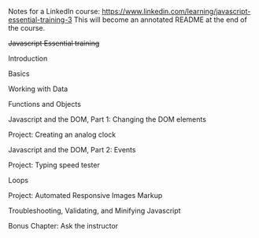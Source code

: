 Notes for a LinkedIn course: https://www.linkedin.com/learning/javascript-essential-training-3
This will become an annotated README at the end of the course.


~~Javascript Essential training~~

Introduction

Basics

Working with Data

Functions and Objects

Javascript and the DOM, Part 1: Changing the DOM elements

Project: Creating an analog clock

Javascript and the DOM, Part 2: Events

Project: Typing speed tester

Loops

Project: Automated Responsive Images Markup

Troubleshooting, Validating, and Minifying Javascript

Bonus Chapter: Ask the instructor
